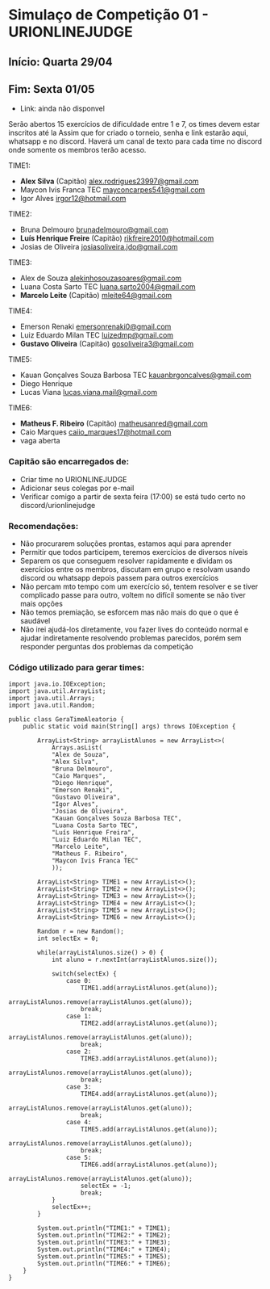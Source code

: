 # Simulaço de Competição 01 - URIONLINEJUDGE
## Início: Quarta 29/04
## Fim: Sexta 01/05

- Link: ainda não disponvel

Serão abertos 15 exercícios de dificuldade entre 1 e 7, os times devem estar inscritos até la
Assim que for criado o torneio, senha e link estarão aqui, whatsapp e no discord.
Haverá um canal de texto para cada time no discord onde somente os membros terão acesso.

TIME1: 
- **Alex Silva** (Capitão) <alex.rodrigues23997@gmail.com>
- Maycon Ivis Franca TEC <mayconcarpes541@gmail.com>
- Igor Alves <irgor12@hotmail.com>

TIME2:
- Bruna Delmouro <brunadelmouro@gmail.com>
- **Luís Henrique Freire** (Capitão) <rikfreire2010@hotmail.com>
- Josias de Oliveira <josiasoliveira.jdo@gmail.com>

TIME3: 
- Alex de Souza <alekinhosouzasoares@gmail.com>
- Luana Costa Sarto TEC <luana.sarto2004@gmail.com>
- **Marcelo Leite** (Capitão) <mleite64@gmail.com>

TIME4:
- Emerson Renaki <emersonrenaki0@gmail.com>
- Luiz Eduardo Milan TEC <luizedmp@gmail.com>
- **Gustavo Oliveira** (Capitão) <gosoliveira3@gmail.com>

TIME5:
- Kauan Gonçalves Souza Barbosa TEC <kauanbrgoncalves@gmail.com>
- Diego Henrique
- Lucas Viana <lucas.viana.mail@gmail.com>

TIME6:
- **Matheus F. Ribeiro** (Capitão) <matheusanred@gmail.com>
- Caio Marques <caiio_marques17@hotmail.com>
- vaga aberta

### Capitão são encarregados de:

- Criar time no URIONLINEJUDGE
- Adicionar seus colegas por e-mail
- Verificar comigo a partir de sexta feira (17:00) se está tudo certo no discord/urionlinejudge

### Recomendações:

- Não procurarem soluções prontas, estamos aqui para aprender
- Permitir que todos participem, teremos exercícios de diversos níveis
- Separem os que conseguem resolver rapidamente e dividam os exercícios entre os membros, discutam em grupo e resolvam usando discord ou whatsapp depois passem para outros exercícios
- Não percam mto tempo com um exercício só, tentem resolver e se tiver complicado passe para outro, voltem no difícil somente se não tiver mais opções
- Não temos premiação, se esforcem mas não mais do que o que é saudável
- Não irei ajudá-los diretamente, vou fazer lives do conteúdo normal e ajudar indiretamente resolvendo problemas parecidos, porém sem responder perguntas dos problemas da competição 

### Código utilizado para gerar times:

```
import java.io.IOException;
import java.util.ArrayList;
import java.util.Arrays;
import java.util.Random;

public class GeraTimeAleatorio {
    public static void main(String[] args) throws IOException {
        
        ArrayList<String> arrayListAlunos = new ArrayList<>(
            Arrays.asList(
            "Alex de Souza",
            "Alex Silva",
            "Bruna Delmouro",
            "Caio Marques",
            "Diego Henrique",
            "Emerson Renaki",
            "Gustavo Oliveira",
            "Igor Alves",
            "Josias de Oliveira",
            "Kauan Gonçalves Souza Barbosa TEC",
            "Luana Costa Sarto TEC",
            "Luís Henrique Freira",
            "Luiz Eduardo Milan TEC",
            "Marcelo Leite",
            "Matheus F. Ribeiro",
            "Maycon Ivis Franca TEC"
            ));
        
        ArrayList<String> TIME1 = new ArrayList<>();
        ArrayList<String> TIME2 = new ArrayList<>();
        ArrayList<String> TIME3 = new ArrayList<>();
        ArrayList<String> TIME4 = new ArrayList<>();
        ArrayList<String> TIME5 = new ArrayList<>();
        ArrayList<String> TIME6 = new ArrayList<>();
        
        Random r = new Random();
        int selectEx = 0;
        
        while(arrayListAlunos.size() > 0) {
            int aluno = r.nextInt(arrayListAlunos.size());
            
            switch(selectEx) {
                case 0:
                    TIME1.add(arrayListAlunos.get(aluno));
                    arrayListAlunos.remove(arrayListAlunos.get(aluno));
                    break;
                case 1:
                    TIME2.add(arrayListAlunos.get(aluno));
                    arrayListAlunos.remove(arrayListAlunos.get(aluno));
                    break;
                case 2:
                    TIME3.add(arrayListAlunos.get(aluno));
                    arrayListAlunos.remove(arrayListAlunos.get(aluno));
                    break;
                case 3:
                    TIME4.add(arrayListAlunos.get(aluno));
                    arrayListAlunos.remove(arrayListAlunos.get(aluno));   
                    break;
                case 4:
                    TIME5.add(arrayListAlunos.get(aluno));
                    arrayListAlunos.remove(arrayListAlunos.get(aluno));     
                    break;
                case 5:
                    TIME6.add(arrayListAlunos.get(aluno));
                    arrayListAlunos.remove(arrayListAlunos.get(aluno));                    
                    selectEx = -1;
                    break;
            }
            selectEx++;
        }
        
        System.out.println("TIME1:" + TIME1);
        System.out.println("TIME2:" + TIME2);
        System.out.println("TIME3:" + TIME3);
        System.out.println("TIME4:" + TIME4);
        System.out.println("TIME5:" + TIME5);
        System.out.println("TIME6:" + TIME6);
    }
}
```
